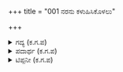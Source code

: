 +++
title = "001 ನರನು ಕಳುಹಿಸಿಕೊಳಲು"

+++

<details><summary>ಗದ್ಯ (ಕ.ಗ.ಪ) </summary>

1. ಅರ್ಜುನನು ದ್ರೋಣರಿಂದ ಬೀಳ್ಕೊಂಡ ನಂತರ ಗುರು ದ್ರೋಣರ ಸೇನೆಯನ್ನು ಕೃಷ್ಣನು ಬಲಭಾಗಕ್ಕೆ ರಥವನ್ನು ತಿರುಗಿಸುವುದರ ಮೂಲಕ ವಂಚಿಸಿ ಮುಂದೆ ಕಾಣುವ ಸೇನೆಯ ಕಡೆಗೆ ಸಾಗಿಸಿದನು. ಅರರೇ-ನರನೋ-ನೂಕು, ನೂಕು ಬಿರುದುಳ್ಳ ಶತ್ರುಗಳು ಎಲ್ಲೆಂದರಲ್ಲಿ ಕಾಣುತ್ತಿರುವರು ಭಲೆ ಎಂದು ಮಕರವ್ಯೂಹದ ಅತಿರಥರು  ಇವರತ್ತ ತಿರುಗಿ ಯುದ್ಧೋತ್ಸಾಹದಿಂದ ಸಂಭ್ರಮಿಸಿದರು.
</details>

<details><summary>ಪದಾರ್ಥ (ಕ.ಗ.ಪ) </summary>

ಅಪಸವ್ಯ-ಎಡವಲ್ಲದ್ದು-ಬಲಗಡೆ,
</details>

<details><summary>ಟಿಪ್ಪನೀ (ಕ.ಗ.ಪ) </summary>

ನರ-ಅರ್ಜುನನ ಹೆಸರು, ನಾರಾಯಣನ ಸಹೋದರ, ಧರ್ಮಮುನಿಯ-ಅವಳಿ ಮಕ್ಕಳಾಗಿ ಜನಿಸಿದವರು. ಹರಿಯ ಅವತಾರಗಳಲ್ಲಿ ನರನಾರಾಯಣಾವತಾರವೂ ಒಂದು  
ಮಕರವ್ಯೂಹ-ಮೊಸಳೆಯ ಆಕಾರದಲ್ಲಿ ಸಜ್ಜಾದ ಸೈನ್ಯ,  
ಅತಿರಥ-ಹನ್ನೊಂದು ಸಾವಿರ ಮಂದಿ ವೀರರೊಡನೆ ತನ್ನ ರಥ, ಕುದುರೆ, ಸಾರಥಿಯನ್ನು ರಕ್ಷಿಸಿಕೊಂಡು ಹೋರಾಡಿ ಗೆಲ್ಲಬಲ್ಲ ವೀರ.
</details>
